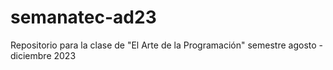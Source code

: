 # semanatec-ad23
Repositorio para la clase de "El Arte de la Programación" semestre agosto - diciembre 2023
